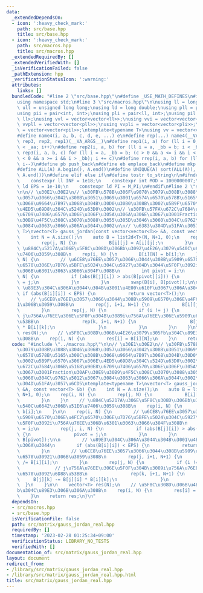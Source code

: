 ```yaml
---
data:
  _extendedDependsOn:
  - icon: ':heavy_check_mark:'
    path: src/base.hpp
    title: src/base.hpp
  - icon: ':heavy_check_mark:'
    path: src/macros.hpp
    title: src/macros.hpp
  _extendedRequiredBy: []
  _extendedVerifiedWith: []
  _isVerificationFailed: false
  _pathExtension: hpp
  _verificationStatusIcon: ':warning:'
  attributes:
    links: []
  bundledCode: "#line 2 \"src/base.hpp\"\n#define _USE_MATH_DEFINES\n#include <bits/stdc++.h>\n\
    using namespace std;\n#line 3 \"src/macros.hpp\"\n\nusing ll = long long;\nusing\
    \ ull = unsigned long long;\nusing ld = long double;\nusing pll = pair<ll, ll>;\n\
    using pii = pair<int, int>;\nusing pli = pair<ll, int>;\nusing pil = pair<int,\
    \ ll>;\nusing vvl = vector<vector<ll>>;\nusing vvi = vector<vector<int>>;\nusing\
    \ vvpll = vector<vector<pll>>;\nusing vvpli = vector<vector<pli>>;\nusing vvpil\
    \ = vector<vector<pil>>;\ntemplate<typename T>\nusing vv = vector<vector<T>>;\n\
    #define name4(i, a, b, c, d, e, ...) e\n#define rep(...) name4(__VA_ARGS__, rep4,\
    \ rep3, rep2, rep1)(__VA_ARGS__)\n#define rep1(i, a) for (ll i = 0, _aa = a; i\
    \ < _aa; i++)\n#define rep2(i, a, b) for (ll i = a, _bb = b; i < _bb; i++)\n#define\
    \ rep3(i, a, b, c) for (ll i = a, _bb = b; (c > 0 && a <= i && i < _bb) or (c\
    \ < 0 && a >= i && i > _bb); i += c)\n#define rrep(i, a, b) for (ll i=(a); i>(b);\
    \ i--)\n#define pb push_back\n#define eb emplace_back\n#define mkp make_pair\n\
    #define ALL(A) A.begin(), A.end()\n#define UNIQUE(A) sort(ALL(A)), A.erase(unique(ALL(A)),\
    \ A.end())\n#define elif else if\n#define tostr to_string\n\n#ifndef CONSTANTS\n\
    \    constexpr ll INF = 1e18;\n    constexpr int MOD = 1000000007;\n    constexpr\
    \ ld EPS = 1e-10;\n    constexpr ld PI = M_PI;\n#endif\n#line 2 \"src/matrix/gauss_jordan_real.hpp\"\
    \n\n// \u30E1\u30E2\n// \u30FB\u578B\u306F\u9078\u3079\u308B\u3088\u3046\u306B\
    \u3057\u3066\u3042\u308B\u3051\u3069\u3001\u6574\u6570\u578B\u5165\u308C\u308B\
    \u3068\u9664\u7B97\u3068\u304B\u30D0\u30B0\u308B\u3002\u5B9F\u6570\u3067\u306E\
    \u4ED5\u69D8\u304C\u524D\u63D0\u3002\n// \u30FB\u57FA\u672C\u7684\u306B\u5168\u90E8\
    \u6709\u7406\u6570\u306E\u306F\u305A\u306A\u306E\u3067\u3001Fraction\u30AF\u30E9\
    \u30B9\u4F5C\u308C\u3070\u3088\u3055\u305D\u3046\u3060\u304C\u9762\u5012\u3067\
    \u3084\u3063\u3066\u306A\u3044\u3002\n\n// \u6383\u304D\u51FA\u3057\u6CD5\ntemplate<typename\
    \ T>\nvector<T> gauss_jordan(const vector<vector<T>> &A, const vector<T> &b) {\n\
    \    int N = A.size();\n    auto B = list2d<T>(N, N+1, 0);\n    rep(i, N) {\n\
    \        rep(j, N) {\n            B[i][j] = A[i][j];\n        }\n    }\n    //\
    \ \u884C\u5217A\u306E\u5F8C\u308D\u306Bb\u3092\u4E26\u3079\u540C\u6642\u306B\u51E6\
    \u7406\u3059\u308B\n    rep(i, N) {\n        B[i][N] = b[i];\n    }\n\n    rep(i,\
    \ N) {\n        // \u6CE8\u76EE\u3057\u3066\u3044\u308B\u5909\u6570\u306E\u4FC2\
    \u6570\u306E\u7D76\u5BFE\u5024\u304C\u5927\u304D\u3044\u5F0F\u3092i\u756A\u76EE\
    \u306B\u6301\u3063\u3066\u304F\u308B\n        int pivot = i;\n        rep(j, i,\
    \ N) {\n            if (abs(B[j][i]) > abs(B[pivot][i])) {\n                pivot\
    \ = j;\n            }\n        }\n        swap(B[i], B[pivot]);\n\n        //\
    \ \u89E3\u304C\u306A\u3044\u304B\u3001\u4E00\u610F\u3067\u306A\u3044\n       \
    \ if (abs(B[i][i]) < EPS) {\n            return vector<T>();\n        }\n    \
    \    // \u6CE8\u76EE\u3057\u3066\u3044\u308B\u5909\u6570\u306E\u4FC2\u6570\u3092\
    1\u306B\u3059\u308B\n        rep(j, i+1, N+1) {\n            B[i][j] /= B[i][i];\n\
    \        }\n        rep(j, N) {\n            if (i != j) {\n                //\
    \ j\u756A\u76EE\u306E\u5F0F\u304B\u3089i\u756A\u76EE\u306E\u5909\u6570\u3092\u6D88\
    \u53BB\n                rep(k, i+1, N+1) {\n                    B[j][k] -= B[j][i]\
    \ * B[i][k];\n                }\n            }\n        }\n    }\n\n    vector<T>\
    \ res(N);\n    // \u5F8C\u308D\u306B\u4E26\u3079\u305Fb\u304C\u89E3\u306B\u306A\
    \u308B\n    rep(i, N) {\n        res[i] = B[i][N];\n    }\n    return res;\n}\n"
  code: "#include \"../macros.hpp\"\n\n// \u30E1\u30E2\n// \u30FB\u578B\u306F\u9078\
    \u3079\u308B\u3088\u3046\u306B\u3057\u3066\u3042\u308B\u3051\u3069\u3001\u6574\
    \u6570\u578B\u5165\u308C\u308B\u3068\u9664\u7B97\u3068\u304B\u30D0\u30B0\u308B\
    \u3002\u5B9F\u6570\u3067\u306E\u4ED5\u69D8\u304C\u524D\u63D0\u3002\n// \u30FB\u57FA\
    \u672C\u7684\u306B\u5168\u90E8\u6709\u7406\u6570\u306E\u306F\u305A\u306A\u306E\
    \u3067\u3001Fraction\u30AF\u30E9\u30B9\u4F5C\u308C\u3070\u3088\u3055\u305D\u3046\
    \u3060\u304C\u9762\u5012\u3067\u3084\u3063\u3066\u306A\u3044\u3002\n\n// \u6383\
    \u304D\u51FA\u3057\u6CD5\ntemplate<typename T>\nvector<T> gauss_jordan(const vector<vector<T>>\
    \ &A, const vector<T> &b) {\n    int N = A.size();\n    auto B = list2d<T>(N,\
    \ N+1, 0);\n    rep(i, N) {\n        rep(j, N) {\n            B[i][j] = A[i][j];\n\
    \        }\n    }\n    // \u884C\u5217A\u306E\u5F8C\u308D\u306Bb\u3092\u4E26\u3079\
    \u540C\u6642\u306B\u51E6\u7406\u3059\u308B\n    rep(i, N) {\n        B[i][N] =\
    \ b[i];\n    }\n\n    rep(i, N) {\n        // \u6CE8\u76EE\u3057\u3066\u3044\u308B\
    \u5909\u6570\u306E\u4FC2\u6570\u306E\u7D76\u5BFE\u5024\u304C\u5927\u304D\u3044\
    \u5F0F\u3092i\u756A\u76EE\u306B\u6301\u3063\u3066\u304F\u308B\n        int pivot\
    \ = i;\n        rep(j, i, N) {\n            if (abs(B[j][i]) > abs(B[pivot][i]))\
    \ {\n                pivot = j;\n            }\n        }\n        swap(B[i],\
    \ B[pivot]);\n\n        // \u89E3\u304C\u306A\u3044\u304B\u3001\u4E00\u610F\u3067\
    \u306A\u3044\n        if (abs(B[i][i]) < EPS) {\n            return vector<T>();\n\
    \        }\n        // \u6CE8\u76EE\u3057\u3066\u3044\u308B\u5909\u6570\u306E\u4FC2\
    \u6570\u30921\u306B\u3059\u308B\n        rep(j, i+1, N+1) {\n            B[i][j]\
    \ /= B[i][i];\n        }\n        rep(j, N) {\n            if (i != j) {\n   \
    \             // j\u756A\u76EE\u306E\u5F0F\u304B\u3089i\u756A\u76EE\u306E\u5909\
    \u6570\u3092\u6D88\u53BB\n                rep(k, i+1, N+1) {\n               \
    \     B[j][k] -= B[j][i] * B[i][k];\n                }\n            }\n      \
    \  }\n    }\n\n    vector<T> res(N);\n    // \u5F8C\u308D\u306B\u4E26\u3079\u305F\
    b\u304C\u89E3\u306B\u306A\u308B\n    rep(i, N) {\n        res[i] = B[i][N];\n\
    \    }\n    return res;\n}\n"
  dependsOn:
  - src/macros.hpp
  - src/base.hpp
  isVerificationFile: false
  path: src/matrix/gauss_jordan_real.hpp
  requiredBy: []
  timestamp: '2023-02-28 01:25:34+09:00'
  verificationStatus: LIBRARY_NO_TESTS
  verifiedWith: []
documentation_of: src/matrix/gauss_jordan_real.hpp
layout: document
redirect_from:
- /library/src/matrix/gauss_jordan_real.hpp
- /library/src/matrix/gauss_jordan_real.hpp.html
title: src/matrix/gauss_jordan_real.hpp
---
```

